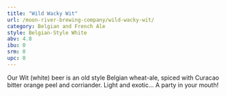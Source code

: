 ```yaml
---
title: "Wild Wacky Wit"
url: /moon-river-brewing-company/wild-wacky-wit/
category: Belgian and French Ale
style: Belgian-Style White
abv: 4.8
ibu: 0
srm: 0
upc: 0
---
```

Our Wit (white) beer is an old style Belgian wheat-ale, spiced with Curacao bitter orange peel and corriander. Light and exotic... A party in your mouth!
